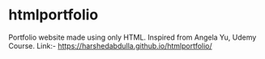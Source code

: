 # htmlportfolio
Portfolio website made using only HTML. Inspired from Angela Yu, Udemy Course.
Link:- https://harshedabdulla.github.io/htmlportfolio/
